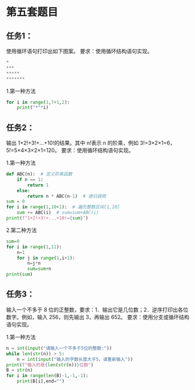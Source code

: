 # 第五套题目
## 任务1：
使用循环语句打印出如下图案。
要求：使用循环结构语句实现。
```python
*
***
*****
*******
```

1.第一种方法
```python
for i in range(1,7+1,2):
    print("*"*i)
```

## 任务2：
输出 1+2!+3!+...+10!的结果。其中 n!表示 n 的阶乘，例如 3!=3×2×1=6，5!=5×4×3×2×1=120。
要求：使用循环结构语句实现。

1.第一种方法
```python
def ABC(n):  # 定义阶乘函数
    if n == 1:
        return 1
    else:
        return n * ABC(n-1)  # 递归调用
sum = 0
for i in range(1,10+1):  # 遍历整数区间[1,10]
    sum += ABC(i)  # sum=sum+ABC(i)
print(f"1+2!+3!+...+10!={sum}")
```

2.第二种方法
```python
sum=0
for i in range(1,11):
    n=1
    for j in range(1,i+1):
        n=j*n
        sum=sum+n
print(sum)
```

## 任务3：
输入一个不多于 8 位的正整数，要求：1．输出它是几位数；2．逆序打印出各位数字。例如，输入 256，则先输出 3，再输出 652。
要求：使用分支或循环结构语句实现。

1.第一种方法
```python
n = int(input("请输入一个不多于5位的整数:"))
while len(str(n)) > 5:
    n = int(input("输入的字数长度大于5，请重新输入"))
print(f"输入的是{len(str(n))}位数")
B = str(n)
for i in range(len(B)-1,-1,-1):
    print(B[i],end="")
```

